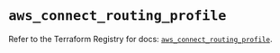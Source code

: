 # `aws_connect_routing_profile`

Refer to the Terraform Registry for docs: [`aws_connect_routing_profile`](https://registry.terraform.io/providers/hashicorp/aws/5.48.0/docs/resources/connect_routing_profile).
